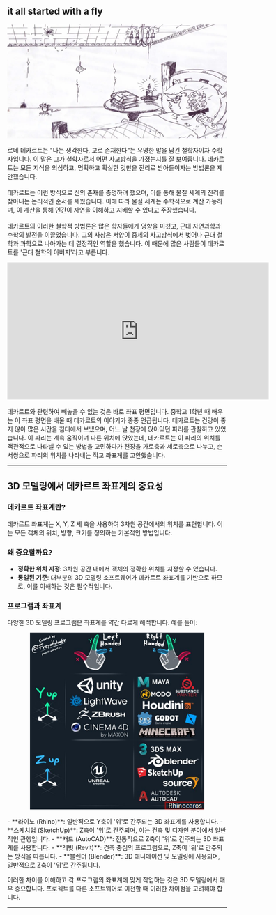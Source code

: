 ## it all started with a fly

<p align="center">
  <img src="../../../img/cartesian.png" alt="Cartesian Coordinate System" width="600px">
</p>

르네 데카르트는 "나는 생각한다, 고로 존재한다"는 유명한 말을 남긴 철학자이자 수학자입니다. 이 말은 그가 철학자로서 어떤 사고방식을 가졌는지를 잘 보여줍니다. 데카르트는 모든 지식을 의심하고, 명확하고 확실한 것만을 진리로 받아들이자는 방법론을 제안했습니다.
<br><br>
데카르트는 이런 방식으로 신의 존재를 증명하려 했으며, 이를 통해 물질 세계의 진리를 찾아내는 논리적인 순서를 세웠습니다. 이에 따라 물질 세계는 수학적으로 계산 가능하며, 이 계산을 통해 인간이 자연을 이해하고 지배할 수 있다고 주장했습니다.
<br><br>
데카르트의 이러한 철학적 방법론은 많은 학자들에게 영향을 미쳤고, 근대 자연과학과 수학의 발전을 이끌었습니다. 그의 사상은 서양이 중세의 사고방식에서 벗어나 근대 철학과 과학으로 나아가는 데 결정적인 역할을 했습니다. 이 때문에 많은 사람들이 데카르트를 '근대 철학의 아버지'라고 부릅니다.

<p align="center">
  <iframe width="600" height="315" src="https://www.youtube.com/embed/HUrf08PbI8k" title="YouTube video player" frameborder="0" allow=allowfullscreen></iframe>
</p>

데카르트와 관련하여 빼놓을 수 없는 것은 바로 좌표 평면입니다. 중학교 1학년 때 배우는 이 좌표 평면을 배울 때 데카르트의 이야기가 종종 언급됩니다. 
데카르트는 건강이 좋지 않아 많은 시간을 침대에서 보냈으며, 어느 날 천장에 앉아있던 파리를 관찰하고 있었습니다. 이 파리는 계속 움직이며 다른 위치에 앉았는데, 데카르트는 이 파리의 위치를 객관적으로 나타낼 수 있는 방법을 고민하다가 천장을 가로축과 세로축으로 나누고, 순서쌍으로 파리의 위치를 나타내는 직교 좌표계를 고안했습니다.

----
## 3D 모델링에서 데카르트 좌표계의 중요성

### 데카르트 좌표계란?
데카르트 좌표계는 X, Y, Z 세 축을 사용하여 3차원 공간에서의 위치를 표현합니다. 이는 모든 객체의 위치, 방향, 크기를 정의하는 기본적인 방법입니다.

### 왜 중요할까요?
- **정확한 위치 지정**: 3차원 공간 내에서 객체의 정확한 위치를 지정할 수 있습니다.
- **통일된 기준**: 대부분의 3D 모델링 소프트웨어가 데카르트 좌표계를 기반으로 하므로, 이를 이해하는 것은 필수적입니다.

### 프로그램과 좌표계
다양한 3D 모델링 프로그램은 좌표계를 약간 다르게 해석합니다. 예를 들어:

<p align="center">
  <img src="../../../img/coordinates.png" alt="Cartesian Coordinate System" width="400px">
</p>
- **라이노 (Rhino)**: 일반적으로 Y축이 '위'로 간주되는 3D 좌표계를 사용합니다.
- **스케치업 (SketchUp)**: Z축이 '위'로 간주되며, 이는 건축 및 디자인 분야에서 일반적인 관행입니다.
- **캐드 (AutoCAD)**: 전통적으로 Z축이 '위'로 간주되는 3D 좌표계를 사용합니다.
- **레빗 (Revit)**: 건축 중심의 프로그램으로, Z축이 '위'로 간주되는 방식을 따릅니다.
- **블렌더 (Blender)**: 3D 애니메이션 및 모델링에 사용되며, 일반적으로 Z축이 '위'로 간주됩니다.

이러한 차이를 이해하고 각 프로그램의 좌표계에 맞게 작업하는 것은 3D 모델링에서 매우 중요합니다. 프로젝트를 다른 소프트웨어로 이전할 때 이러한 차이점을 고려해야 합니다.

----

